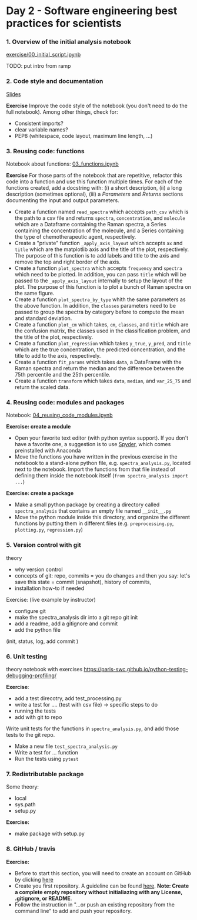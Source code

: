 # Day 2 - Software engineering best practices for scientists

### 1. Overview of the initial analysis notebook

[exercise/00_initial_script.ipynb](exercise/00_initial_script.ipynb)

TODO: put intro from ramp

### 2. Code style and documentation

[Slides](https://paris-saclay-cds.github.io/python-workshop/Day_2_Software_engineering_best_practices/02_documentation_code_style_slides.html)

**Exercise** Improve the code style of the notebook (you don't need to do the full notebook). Among other things, check for:

- Consistent imports?
- clear variable names?
- PEP8 (whitespace, code layout, maximum line length, ...)

### 3. Reusing code: functions

Notebook about functions: [03_functions.ipynb](03_functions.ipynb)

**Exercise** For those parts of the notebook that are repetitive, refactor this
code into a function and use this function multiple times. For each of the
functions created, add a docstring with: (i) a short description, (ii) a long
description (sometimes optional), (iii) a *Parameters* and *Returns* sections
documenting the input and output parameters.

- Create a function named `read_spectra` which accepts `path_csv` which is the
  path to a csv file and returns `spectra`, `concentration`, and `molecule`
  which are a Dataframe containing the Raman spectra, a Series containing the
  concentration of the molecule, and a Series containing the type of
  chemotherapeutic agent, respectively.
- Create a "private" function `_apply_axis_layout` which accepts `ax` and
  `title` which are the matplotlib axis and the title of the plot,
  respectively. The purpose of this function is to add labels and title to the
  axis and remove the top and right border of the axis.
- Create a function `plot_spectra` which accepts `frequency` and `spectra`
  which need to be plotted. In addition, you can pass `title` which will be
  passed to the `_apply_axis_layout` internally to setup the layout of the
  plot. The purpose of this function is to plot a bunch of Raman spectra on the
  same figure.
- Create a function `plot_spectra_by_type` whith the same parameters as the
  above function. In addition, the `classes` parameters need to be passed to
  group the spectra by category before to compute the mean and standard
  deviation.
- Create a function `plot_cm` which takes, `cm`, `classes`, and `title` which
  are the confusion matrix, the classes used in the classification problem, and
  the title of the plot, respectively.
- Create a function `plot_regression` which takes `y_true`, `y_pred`, and
  `title` which are the true concentration, the predicted concentration, and
  the title to add to the axis, respectively.
- Create a function `fit_params` which takes `data`, a DataFrame with the Raman
  spectra and return the median and the difference between the 75th percentile
  and the 25th percentile.
- Create a function `transform` which takes `data`, `median`, and `var_25_75`
  and return the scaled data.


### 4. Reusing code: modules and packages

Notebook: [04_reusing_code_modules.ipynb](04_reusing_code_modules.ipynb)

**Exercise: create a module**

- Open your favorite text editor (with python syntax support). If you don't have a favorite one, a suggestion is to use [Spyder](https://github.com/spyder-ide/spyder), which comes preinstalled with Anaconda
- Move the functions you have written in the previous exercise in the notebook to a stand-alone python file, e.g. `spectra_analysis.py`, located next to the notebook. Import the functions from that file instead of defining them inside the notebook itself (`from spectra_analysis import ...`)

**Exercise: create a package**

- Make a small python package by creating a directory called `spectra_analysis` that contains an empty file named `__init__.py`
- Move the python module inside this directory, and organize the different functions by putting them in different files (e.g. `preprocessing.py`, `plotting.py`, `regression.py`)


### 5. Version control with git

theory
- why version control
- concepts of git: repo, commits = you do changes and then you say: let's save this state = commit (snapshot), history of commits,
- installation how-to if needed


Exercise: (live example by instructor)
- configure git
- make the spectra_analysis dir into a git repo
  git init
- add a readme, add a gitignore and commit
- add the python file

(init, status, log, add commit )


### 6. Unit testing

theory notebook with exercises
https://paris-swc.github.io/python-testing-debugging-profiling/


**Exercise**:

- add a test direcotry, add test_processing.py
- write a test for .... (test with csv file) -> specific steps to do
- running the tests
- add with git to repo

Write unit tests for the functions in `spectra_analysis.py`, and add those tests to the git repo.

- Make a new file `test_spectra_analysis.py`
- Write a test for ... function
- Run the tests using `pytest`


### 7. Redistributable package

Some theory:

- local
- sys.path
- setup.py

**Exercise:**

* make package with setup.py

### 8. GitHub / travis


**Exercise:**

- Before to start this section, you will need to create an account on GitHub by
  clicking [here](https://github.com/join)
- Create you first repository. A guideline can be
  found
  [here](https://help.github.com/articles/creating-a-new-repository/). **Note:
  Create a complete empty repository without initialiazing with any License,
  .gitignore, or README**.
- Follow the instruction in "…or push an existing repository from the command
  line" to add and push your repository.

